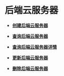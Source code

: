 # 后端云服务器<a name="elb_zq_hd_0000"></a>

-   **[创建后端云服务器](创建后端云服务器.md)**  

-   **[查询后端云服务器](查询后端云服务器.md)**  

-   **[查询后端云服务器详情](查询后端云服务器详情-57.md)**  

-   **[更新后端云服务器](更新后端云服务器-58.md)**  

-   **[删除后端云服务器](删除后端云服务器-59.md)**  


